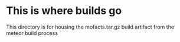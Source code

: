 # This is where builds go

This directory is for housing the mofacts.tar.gz build artifact from the meteor build process
